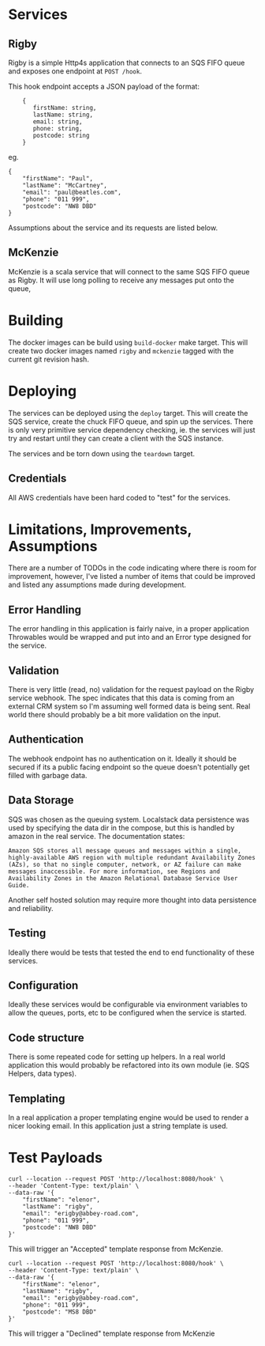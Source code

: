 # Services

## Rigby

Rigby is a simple Http4s application that connects to an SQS FIFO queue
and exposes one endpoint at `POST /hook`.

This hook endpoint accepts a JSON payload of the format:

```
    {
       firstName: string,
       lastName: string,
       email: string,
       phone: string,
       postcode: string
    }
```

eg.

```
{
    "firstName": "Paul",
    "lastName": "McCartney",
    "email": "paul@beatles.com",
    "phone": "011 999",
    "postcode": "NW8 DBD"
}
```

Assumptions about the service and its requests are listed below.

## McKenzie

McKenzie is a scala service that will connect to the same SQS FIFO queue
as Rigby. It will use long polling to receive any messages put onto the queue,


# Building

The docker images can be build using `build-docker` make target.
This will create two docker images named `rigby` and `mckenzie` tagged
with the current git revision hash.

# Deploying

The services can be deployed using the `deploy` target. This will
create the SQS service, create the chuck FIFO queue, and spin up
the services.  There is only very primitive service dependency checking,
ie. the services will just try and restart until they can create
a client with the SQS instance.

The services and be torn down using the `teardown` target.

## Credentials

All AWS credentials have been hard coded to "test" for the services.

# Limitations, Improvements, Assumptions

There are a number of TODOs in the code indicating where there is room for
improvement, however, I've listed a number of items that could be improved
and listed any assumptions made during development.

## Error Handling

The error handling in this application is fairly naive, in a proper application
Throwables would be wrapped and put into and an Error type designed for the
service.

## Validation

There is very little (read, no) validation for the request payload on the Rigby
service webhook.  The spec indicates that this data is coming from an external
CRM system so I'm assuming well formed data is being sent. Real world there
should probably be a bit more validation on the input.

## Authentication

The webhook endpoint has no authentication on it. Ideally it should be secured
if its a public facing endpoint so the queue doesn't potentially get filled
with garbage data.

## Data Storage

SQS was chosen as the queuing system. Localstack data persistence was used by
specifying the data dir in the compose, but this is handled by amazon in the
real service. The documentation states:

```
Amazon SQS stores all message queues and messages within a single, highly-available AWS region with multiple redundant Availability Zones (AZs), so that no single computer, network, or AZ failure can make messages inaccessible. For more information, see Regions and Availability Zones in the Amazon Relational Database Service User Guide.
```

Another self hosted solution may require more thought into data persistence
and reliability.

## Testing

Ideally there would be tests that tested the end to end functionality of
these services.

## Configuration

Ideally these services would be configurable via environment variables to allow
the queues, ports, etc to be configured when the service is started.

## Code structure

There is some repeated code for setting up helpers. In a real world application
this would probably be refactored into its own module (ie. SQS Helpers, data types).

## Templating

In a real application a proper templating engine would be used to render a nicer
looking email. In this application just a string template is used.

# Test Payloads

```
curl --location --request POST 'http://localhost:8080/hook' \
--header 'Content-Type: text/plain' \
--data-raw '{
    "firstName": "elenor",
    "lastName": "rigby",
    "email": "erigby@abbey-road.com",
    "phone": "011 999",
    "postcode": "NW8 DBD"
}'
```

This will trigger an "Accepted" template response from McKenzie.

```
curl --location --request POST 'http://localhost:8080/hook' \
--header 'Content-Type: text/plain' \
--data-raw '{
    "firstName": "elenor",
    "lastName": "rigby",
    "email": "erigby@abbey-road.com",
    "phone": "011 999",
    "postcode": "MS8 DBD"
}'
```

This will trigger a "Declined" template response from McKenzie
